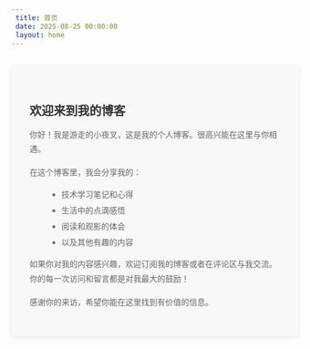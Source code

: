 ```yaml
---
 title: 首页
 date: 2025-08-25 00:00:00
 layout: home
---
```


<div class="home-content">
  <h2>欢迎来到我的博客</h2>
  
  <p>你好！我是游走的小夜叉，这是我的个人博客。很高兴能在这里与你相遇。</p>
  
  <p>在这个博客里，我会分享我的：</p>
  <ul>
    <li>技术学习笔记和心得</li>
    <li>生活中的点滴感悟</li>
    <li>阅读和观影的体会</li>
    <li>以及其他有趣的内容</li>
  </ul>
  
  <p>如果你对我的内容感兴趣，欢迎订阅我的博客或者在评论区与我交流。你的每一次访问和留言都是对我最大的鼓励！</p>
  
  <p>感谢你的来访，希望你能在这里找到有价值的信息。</p>
</div>

<style>
.home-content {
  margin: 2rem 0;
  padding: 2rem;
  background-color: #f8f8f8;
  border-radius: 8px;
  box-shadow: 0 2px 8px rgba(0,0,0,0.1);
}

.home-content h2 {
  color: #333;
  margin-bottom: 1rem;
}

.home-content p {
  line-height: 1.8;
  color: #666;
  margin-bottom: 1rem;
}

.home-content ul {
  margin: 1rem 0 1rem 2rem;
  color: #666;
}

.home-content li {
  margin-bottom: 0.5rem;
}
</style>